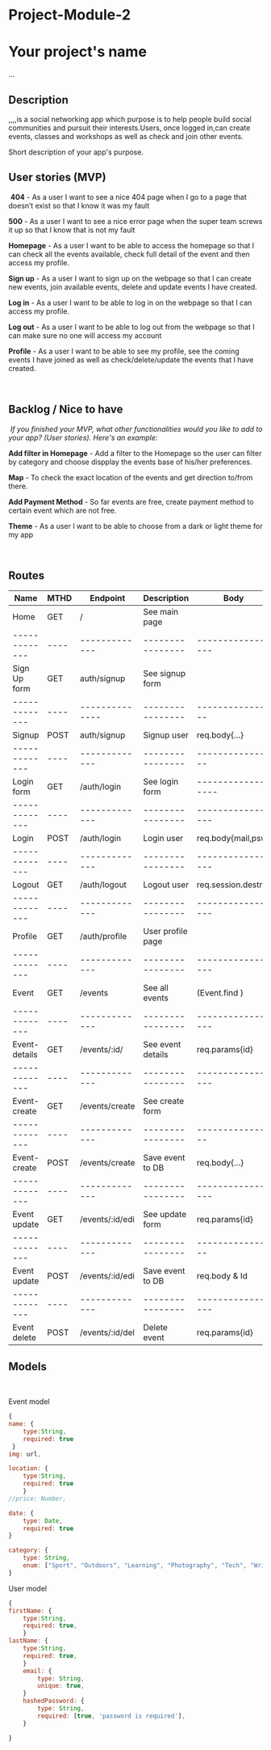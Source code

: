 # Project-Module-2

# Your project's name

...
​

## Description

​,,,,is a social networking app which purpose is to help people build social communities and pursuit their interests.Users, once logged in,can create events, classes and workshops as well as check and join other events.

Short description of your app's purpose.
​

## User stories (MVP)

​
**404** - As a user I want to see a nice 404 page when I go to a page that doesn’t exist so that I know it was my fault

**500** - As a user I want to see a nice error page when the super team screws it up so that I know that is not my fault

**Homepage** - As a user I want to be able to access the homepage so that I can check all the events available, check full detail of the event and then access my profile.

**Sign up** - As a user I want to sign up on the webpage so that I can create new events, join available events, delete and update events I have created.

**Log in** - As a user I want to be able to log in on the webpage so that I can access my profile.

**Log out** - As a user I want to be able to log out from the webpage so that I can make sure no one will access my account

**Profile** - As a user I want to be able to see my profile, see the coming events I have joined as well as check/delete/update the events that I have created.

​​

## Backlog / Nice to have

​
_If you finished your MVP, what other functionalities would you like to add to your app? (User stories). Here's an example:_

**Add filter in Homepage** - Add a filter to the Homepage so the user can filter by category and choose dispplay the events base of his/her preferences.

**Map** - To check the exact location of the events and get direction to/from there.

**Add Payment Method** - So far events are free, create payment method to certain event which are not free.

**Theme** - As a user I want to be able to choose from a dark or light theme for my app

​

## Routes

| Name          | MTHD | Endpoint        | Description       | Body               | Render        | Redirect |
| ------------- | ---- | --------------- | ----------------- | ------------------ | ------------- | -------- |
| Home          | GET  | /               | See main page     |                    | home          |          |
| ------------- | ---- | -------------   | ----------------  | -----------------  | ------------  | -------- |
| Sign Up form  | GET  | auth/signup     | See signup form   |                    | signup-form   |          |
| ------------- | ---- | --------------  | ----------------  | ----------------   | ------------  | -------- |
| Signup        | POST | auth/signup     | Signup user       | req.body{...}      |               | /        |
| ------------- | ---- | -------------   | ----------------  | ----------------   | ------------  | -------- |
| Login form    | GET  | /auth/login     | See login form    | ------------------ | login-form    |          |
| ------------- | ---- | -------------   | ----------------  | -----------------  | ------------  | -------- |
| Login         | POST | /auth/login     | Login user        | req.body{mail,psw} |               | /events  |
| ------------- | ---- | -------------   | ----------------  | -----------------  | ------------  | -------- |
| Logout        | GET  | /auth/logout    | Logout user       | req.session.destro |               | /login   |
| ------------- | ---- | -------------   | ----------------  | -----------------  | ------------  | -------- |
| Profile       | GET  | /auth/profile   | User profile page |                    | profile-page  |          |
| ------------- | ---- | -------------   | ----------------  | -----------------  | ------------  | -------- |
| Event         | GET  | /events         | See all events    | (Event.find )      | events-list   |          |
| ------------- | ---- | -------------   | ----------------  | -----------------  | ------------  | -------- |
| Event-details | GET  | /events/:id/    | See event details | req.params{id}     | events-detail |          |
| ------------- | ---- | -------------   | ----------------  | -----------------  | ------------  | -------- |
| Event-create  | GET  | /events/create  | See create form   |                    | create-form   |          |
| ------------- | ---- | -------------   | ----------------  | ----------------   | ------------  | -------- |
| Event-create  | POST | /events/create  | Save event to DB  | req.body{...}      |               | /events  |
| ------------- | ---- | -------------   | ----------------  | -----------------  | ------------  | -------- |
| Event update  | GET  | /events/:id/edi | See update form   | req.params{id}     | update-form   |          |
| ------------- | ---- | -------------   | ----------------  | ----------------   | ------------  | -------- |
| Event update  | POST | /events/:id/edi | Save event to DB  | req.body & Id      |               | /events  |
| ------------- | ---- | -------------   | ----------------  | -----------------  | ------------  | -------- |
| Event delete  | POST | /events/:id/del | Delete event      | req.params{id}     |               | /events  |

## Models

​

Event model

```js
{
name: {
    type:String,
    required: true
 }
img: url,

location: {
    type:String,
    required: true
    }
//price: Number,

date: {
    type: Date,
    required: true
}

category: {
    type: String,
    enum: ["Sport", "Outdoors", "Learning", "Photography", "Tech", "Writing"]
}

```

User model
​

```js
{
firstName: {
    type:String,
    required: true,
    }
lastName: {
    type:String,
    required: true,
    }
    email: {
        type: String,
        unique: true,
    }
    hashedPassword: {
        type: String,
        required: [true, 'password is required'],
    }

}
```

​

<!-- ## Links

​

### Github kanban

​
[Link to my project]()
​

### Github repository

​
[Link Repo]()
​

### Project deploy

​
[Link Deploy]()
​

### Wireframes

​
[InVision with Wireframes]()
​

### Slides -->

